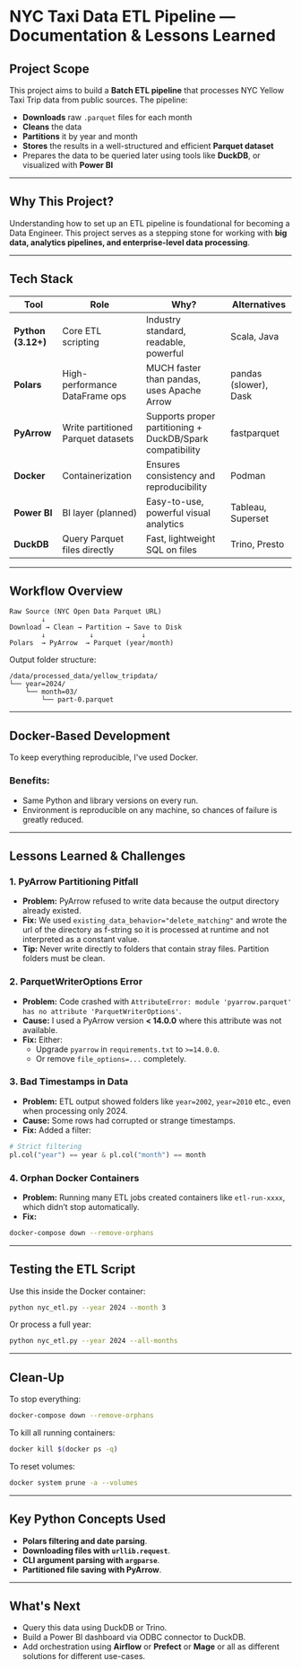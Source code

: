 # NYC Taxi Data ETL Pipeline — Documentation & Lessons Learned

## Project Scope
This project aims to build a **Batch ETL pipeline** that processes NYC Yellow Taxi Trip data from public sources. The pipeline:

- **Downloads** raw `.parquet` files for each month
- **Cleans** the data
- **Partitions** it by year and month
- **Stores** the results in a well-structured and efficient **Parquet dataset**
- Prepares the data to be queried later using tools like **DuckDB**, or visualized with **Power BI**

---

## Why This Project?
Understanding how to set up an ETL pipeline is foundational for becoming a Data Engineer.
This project serves as a stepping stone for working with **big data, analytics pipelines, and enterprise-level data processing**.

---

## Tech Stack

| Tool           | Role                          | Why?                                          | Alternatives          |
|----------------|-------------------------------|-----------------------------------------------|------------------------|
| **Python (3.12+)** | Core ETL scripting         | Industry standard, readable, powerful         | Scala, Java            |
| **Polars**     | High-performance DataFrame ops | MUCH faster than pandas, uses Apache Arrow   | pandas (slower), Dask  |
| **PyArrow**    | Write partitioned Parquet datasets | Supports proper partitioning + DuckDB/Spark compatibility | fastparquet           |
| **Docker**     | Containerization              | Ensures consistency and reproducibility       | Podman                 |
| **Power BI**   | BI layer (planned)            | Easy-to-use, powerful visual analytics        | Tableau, Superset      |
| **DuckDB**     | Query Parquet files directly  | Fast, lightweight SQL on files                | Trino, Presto          |

---

## Workflow Overview

```
Raw Source (NYC Open Data Parquet URL)
        ↓
Download → Clean → Partition → Save to Disk
        ↓           ↓            ↓
Polars  → PyArrow  → Parquet (year/month)
```

Output folder structure:

```
/data/processed_data/yellow_tripdata/
└── year=2024/
    └── month=03/
        └── part-0.parquet
```

---

## Docker-Based Development
To keep everything reproducible, I've used Docker.

### Benefits:
- Same Python and library versions on every run.
- Environment is reproducible on any machine, so chances of failure is greatly reduced.

---

## Lessons Learned & Challenges

### 1. PyArrow Partitioning Pitfall
- **Problem:** PyArrow refused to write data because the output directory already existed.
- **Fix:** We used `existing_data_behavior="delete_matching"` and wrote the url of the directory as f-string so it is processed at runtime and not interpreted as a constant value.
- **Tip:** Never write directly to folders that contain stray files. Partition folders must be clean.

### 2. ParquetWriterOptions Error
- **Problem:** Code crashed with `AttributeError: module 'pyarrow.parquet' has no attribute 'ParquetWriterOptions'`.
- **Cause:** I used a PyArrow version **< 14.0.0** where this attribute was not available.
- **Fix:** Either:
  - Upgrade `pyarrow` in `requirements.txt` to `>=14.0.0`.
  - Or remove `file_options=...` completely.

### 3. Bad Timestamps in Data
- **Problem:** ETL output showed folders like `year=2002`, `year=2010` etc., even when processing only 2024.
- **Cause:** Some rows had corrupted or strange timestamps.
- **Fix:** Added a filter:

```python
# Strict filtering
pl.col("year") == year & pl.col("month") == month
```

### 4. Orphan Docker Containers
- **Problem:** Running many ETL jobs created containers like `etl-run-xxxx`, which didn’t stop automatically.
- **Fix:**

```bash
docker-compose down --remove-orphans
```

---

## Testing the ETL Script
Use this inside the Docker container:

```bash
python nyc_etl.py --year 2024 --month 3
```

Or process a full year:

```bash
python nyc_etl.py --year 2024 --all-months
```

---

## Clean-Up
To stop everything:

```bash
docker-compose down --remove-orphans
```

To kill all running containers:

```bash
docker kill $(docker ps -q)
```

To reset volumes:

```bash
docker system prune -a --volumes
```

---

## Key Python Concepts Used
- **Polars filtering and date parsing**.
- **Downloading files with `urllib.request`**.
- **CLI argument parsing with `argparse`**.
- **Partitioned file saving with PyArrow**.

---

## What's Next
- Query this data using DuckDB or Trino.
- Build a Power BI dashboard via ODBC connector to DuckDB.
- Add orchestration using **Airflow** or **Prefect** or **Mage** or all as different solutions for different use-cases.
